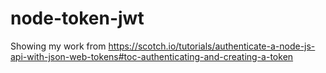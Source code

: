 # node-token-jwt
Showing my work from https://scotch.io/tutorials/authenticate-a-node-js-api-with-json-web-tokens#toc-authenticating-and-creating-a-token
